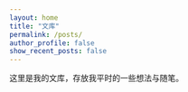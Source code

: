 ```yaml
---
layout: home
title: "文库"
permalink: /posts/
author_profile: false
show_recent_posts: false
---
```


这里是我的文库，存放我平时的一些想法与随笔。
